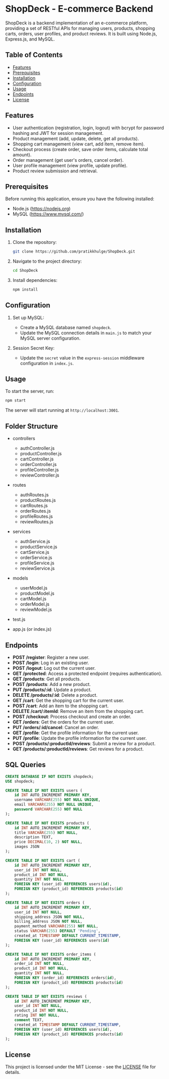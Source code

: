# ShopDeck - E-commerce Backend

ShopDeck is a backend implementation of an e-commerce platform, providing a set of RESTful APIs for managing users, products, shopping carts, orders, user profiles, and product reviews. It is built using Node.js, Express.js, and MySQL.

## Table of Contents

- [Features](#features)
- [Prerequisites](#prerequisites)
- [Installation](#installation)
- [Configuration](#configuration)
- [Usage](#usage)
- [Endpoints](#endpoints)
- [License](#license)

## Features

- User authentication (registration, login, logout) with bcrypt for password hashing and JWT for session management.
- Product management (add, update, delete, get all products).
- Shopping cart management (view cart, add item, remove item).
- Checkout process (create order, save order items, calculate total amount).
- Order management (get user's orders, cancel order).
- User profile management (view profile, update profile).
- Product review submission and retrieval.

## Prerequisites

Before running this application, ensure you have the following installed:

- Node.js (https://nodejs.org)
- MySQL (https://www.mysql.com/)

## Installation

1. Clone the repository:

    ```bash
    git clone https://github.com/pratikkhulge/ShopDeck.git
    ```

2. Navigate to the project directory:

    ```bash
    cd ShopDeck
    ```

3. Install dependencies:

    ```bash
    npm install
    ```

## Configuration

1. Set up MySQL:
   
   - Create a MySQL database named `shopdeck`.
   - Update the MySQL connection details in `main.js` to match your MySQL server configuration.

2. Session Secret Key:
   
   - Update the `secret` value in the `express-session` middleware configuration in `index.js`.

## Usage

To start the server, run:

```bash
npm start
```

The server will start running at `http://localhost:3001`.

## Folder Structure 

- controllers
  - authController.js
  - productController.js
  - cartController.js
  - orderController.js
  - profileController.js
  - reviewController.js

- routes
  - authRoutes.js
  - productRoutes.js
  - cartRoutes.js
  - orderRoutes.js
  - profileRoutes.js
  - reviewRoutes.js

- services
  - authService.js
  - productService.js
  - cartService.js
  - orderService.js
  - profileService.js
  - reviewService.js

- models
  - userModel.js
  - productModel.js
  - cartModel.js
  - orderModel.js
  - reviewModel.js

- test.js

- app.js (or index.js)



## Endpoints

- **POST /register**: Register a new user.
- **POST /login**: Log in an existing user.
- **POST /logout**: Log out the current user.
- **GET /protected**: Access a protected endpoint (requires authentication).
- **GET /products**: Get all products.
- **POST /products**: Add a new product.
- **PUT /products/:id**: Update a product.
- **DELETE /products/:id**: Delete a product.
- **GET /cart**: Get the shopping cart for the current user.
- **POST /cart**: Add an item to the shopping cart.
- **DELETE /cart/:itemId**: Remove an item from the shopping cart.
- **POST /checkout**: Process checkout and create an order.
- **GET /orders**: Get the orders for the current user.
- **PUT /orders/:id/cancel**: Cancel an order.
- **GET /profile**: Get the profile information for the current user.
- **PUT /profile**: Update the profile information for the current user.
- **POST /products/:productId/reviews**: Submit a review for a product.
- **GET /products/:productId/reviews**: Get reviews for a product.

## SQL Queries 
```sql
CREATE DATABASE IF NOT EXISTS shopdeck;
USE shopdeck;

CREATE TABLE IF NOT EXISTS users (
    id INT AUTO_INCREMENT PRIMARY KEY,
    username VARCHAR(255) NOT NULL UNIQUE,
    email VARCHAR(255) NOT NULL UNIQUE,
    password VARCHAR(255) NOT NULL
);

CREATE TABLE IF NOT EXISTS products (
    id INT AUTO_INCREMENT PRIMARY KEY,
    title VARCHAR(255) NOT NULL,
    description TEXT,
    price DECIMAL(10, 2) NOT NULL,
    images JSON
);

CREATE TABLE IF NOT EXISTS cart (
    id INT AUTO_INCREMENT PRIMARY KEY,
    user_id INT NOT NULL,
    product_id INT NOT NULL,
    quantity INT NOT NULL,
    FOREIGN KEY (user_id) REFERENCES users(id),
    FOREIGN KEY (product_id) REFERENCES products(id)
);

CREATE TABLE IF NOT EXISTS orders (
    id INT AUTO_INCREMENT PRIMARY KEY,
    user_id INT NOT NULL,
    shipping_address JSON NOT NULL,
    billing_address JSON NOT NULL,
    payment_method VARCHAR(255) NOT NULL,
    status VARCHAR(255) DEFAULT 'Pending',
    created_at TIMESTAMP DEFAULT CURRENT_TIMESTAMP,
    FOREIGN KEY (user_id) REFERENCES users(id)
);

CREATE TABLE IF NOT EXISTS order_items (
    id INT AUTO_INCREMENT PRIMARY KEY,
    order_id INT NOT NULL,
    product_id INT NOT NULL,
    quantity INT NOT NULL,
    FOREIGN KEY (order_id) REFERENCES orders(id),
    FOREIGN KEY (product_id) REFERENCES products(id)
);

CREATE TABLE IF NOT EXISTS reviews (
    id INT AUTO_INCREMENT PRIMARY KEY,
    user_id INT NOT NULL,
    product_id INT NOT NULL,
    rating INT NOT NULL,
    comment TEXT,
    created_at TIMESTAMP DEFAULT CURRENT_TIMESTAMP,
    FOREIGN KEY (user_id) REFERENCES users(id),
    FOREIGN KEY (product_id) REFERENCES products(id)
);
```


## License

This project is licensed under the MIT License - see the [LICENSE](LICENSE) file for details.
